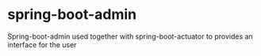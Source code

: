 # spring-boot-admin
Spring-boot-admin used together with spring-boot-actuator to provides an interface for the user
